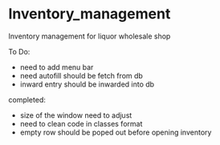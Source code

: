 # Inventory_management
Inventory management for liquor wholesale shop

To Do:
- need to add menu bar
- need autofill should be fetch from db
- inward entry should be inwarded into db


completed:
- size of the window need to adjust
- need to clean code in classes format
- empty row should be poped out before opening inventory